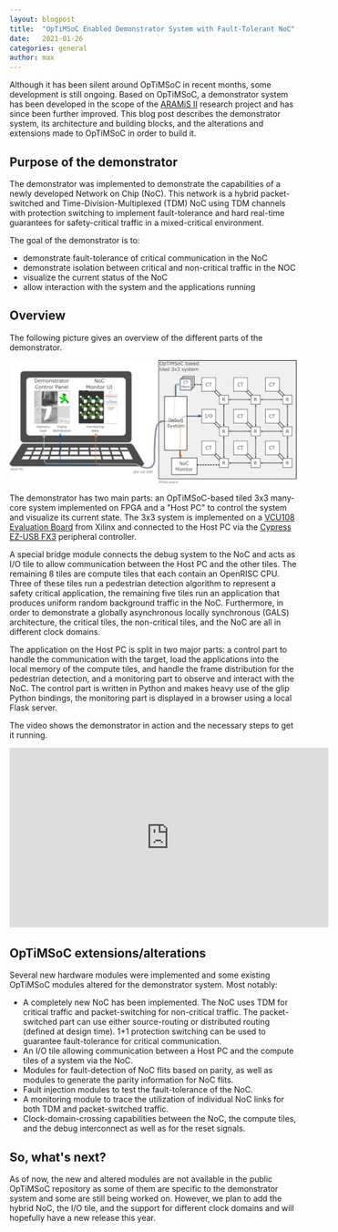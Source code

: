 ```yaml
---
layout: blogpost
title:  "OpTiMSoC Enabled Demonstrator System with Fault-Tolerant NoC"
date:   2021-01-26
categories: general
author: max
---
```


Although it has been silent around OpTiMSoC in recent months, some development is still ongoing.
Based on OpTiMSoC, a demonstrator system has been developed in the scope of the [ARAMiS II](https://www.aramis2.org/) research project and has since been further improved.
This blog post describes the demonstrator system, its architecture and building blocks, and the alterations and extensions made to OpTiMSoC in order to build it.
<!--more-->
## Purpose of the demonstrator

The demonstrator was implemented to demonstrate the capabilities of a newly developed Network on Chip (NoC).
This network is a hybrid packet-switched and Time-Division-Multiplexed (TDM) NoC using TDM channels with protection switching to implement fault-tolerance and hard real-time guarantees for safety-critical traffic in a mixed-critical environment.

The goal of the demonstrator is to:
- demonstrate fault-tolerance of critical communication in the NoC
- demonstrate isolation between critical and non-critical traffic in the NOC
- visualize the current status of the NoC
- allow interaction with the system and the applications running

## Overview

The following picture gives an overview of the different parts of the demonstrator.

![An overview of the demonstrator system](/img/posts/2021-01-26-demonstrator/overview.jpg "An overview of the demonstrator system")

The demonstrator has two main parts: an OpTiMSoC-based tiled 3x3 many-core system implemented on FPGA and a "Host PC" to control the system and visualize its current state.
The 3x3 system is implemented on a [VCU108 Evaluation Board](https://www.xilinx.com/products/boards-and-kits/ek-u1-vcu108-g.html) from Xilinx and connected to the Host PC via the [Cypress EZ-USB FX3](https://www.cypress.com/products/ez-usb-fx3-superspeed-usb-30-peripheral-controller) peripheral controller.

A special bridge module connects the debug system to the NoC and acts as I/O tile to allow communication between the Host PC and the other tiles.
The remaining 8 tiles are compute tiles that each contain an OpenRISC CPU.
Three of these tiles run a pedestrian detection algorithm to represent a safety critical application, the remaining five tiles run an application that produces uniform random background traffic in the NoC.
Furthermore, in order to demonstrate a globally asynchronous locally synchronous (GALS) architecture, the critical tiles, the non-critical tiles, and the NoC are all in different clock domains.

The application on the Host PC is split in two major parts: a control part to handle the communication with the target, load the applications into the local memory of the compute tiles, and handle the frame distribution for the pedestrian detection, and a monitoring part to observe and interact with the NoC.
The control part is written in Python and makes heavy use of the glip Python bindings, the monitoring part is displayed in a browser using a local Flask server.

The video shows the demonstrator in action and the necessary steps to get it running.
<iframe width="560" height="315" src="https://www.youtube.com/embed/IdkbkLiwBRc" frameborder="0" allow="accelerometer; autoplay; clipboard-write; encrypted-media; gyroscope; picture-in-picture" allowfullscreen></iframe>

## OpTiMSoC extensions/alterations

Several new hardware modules were implemented and some existing OpTiMSoC modules altered for the demonstrator system.
Most notably:
- A completely new NoC has been implemented. The NoC uses TDM for critical traffic and packet-switching for non-critical traffic. The packet-switched part can use either source-routing or distributed routing (defined at design time). 1+1 protection switching can be used to guarantee fault-tolerance for critical communication.
- An I/O tile allowing communication between a Host PC and the compute tiles of a system via the NoC.
- Modules for fault-detection of NoC flits based on parity, as well as modules to generate the parity information for NoC flits.
- Fault injection modules to test the fault-tolerance of the NoC.
- A monitoring module to trace the utilization of individual NoC links for both TDM and packet-switched traffic.
- Clock-domain-crossing capabilities between the NoC, the compute tiles, and the debug interconnect as well as for the reset signals.

## So, what's next?

As of now, the new and altered modules are not available in the public OpTiMSoC repository as some of them are specific to the demonstrator system and some are still being worked on.
However, we plan to add the hybrid NoC, the I/O tile, and the support for different clock domains and will hopefully have a new release this year.
